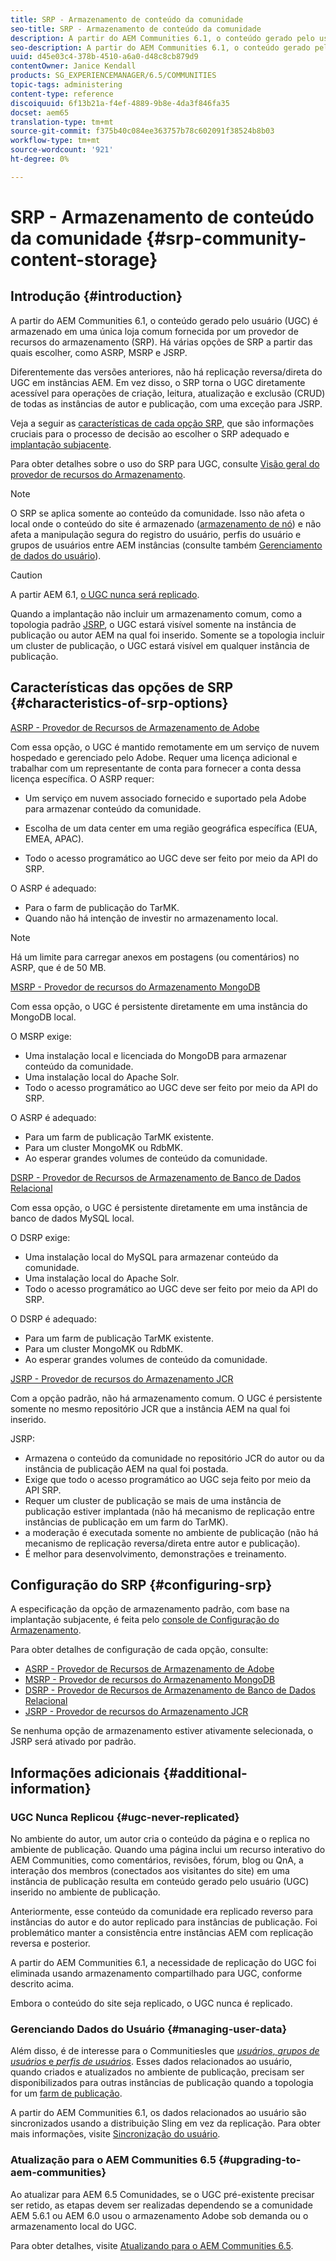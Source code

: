 ```yaml
---
title: SRP - Armazenamento de conteúdo da comunidade
seo-title: SRP - Armazenamento de conteúdo da comunidade
description: A partir do AEM Communities 6.1, o conteúdo gerado pelo usuário (UGC) é armazenado em uma única loja comum fornecida por um provedor de recursos do armazenamento (SRP)
seo-description: A partir do AEM Communities 6.1, o conteúdo gerado pelo usuário (UGC) é armazenado em uma única loja comum fornecida por um provedor de recursos do armazenamento (SRP)
uuid: d45e03c4-378b-4510-a6a0-d48c8cb879d9
contentOwner: Janice Kendall
products: SG_EXPERIENCEMANAGER/6.5/COMMUNITIES
topic-tags: administering
content-type: reference
discoiquuid: 6f13b21a-f4ef-4889-9b8e-4da3f846fa35
docset: aem65
translation-type: tm+mt
source-git-commit: f375b40c084ee363757b78c602091f38524b8b03
workflow-type: tm+mt
source-wordcount: '921'
ht-degree: 0%

---
```



# SRP - Armazenamento de conteúdo da comunidade {#srp-community-content-storage}

## Introdução {#introduction}

A partir do AEM Communities 6.1, o conteúdo gerado pelo usuário (UGC) é armazenado em uma única loja comum fornecida por um provedor de recursos do armazenamento (SRP). Há várias opções de SRP a partir das quais escolher, como ASRP, MSRP e JSRP.

Diferentemente das versões anteriores, não há replicação reversa/direta do UGC em instâncias AEM. Em vez disso, o SRP torna o UGC diretamente acessível para operações de criação, leitura, atualização e exclusão (CRUD) de todas as instâncias de autor e publicação, com uma exceção para JSRP.

Veja a seguir as [características de cada opção SRP](#characteristics-of-srp-options), que são informações cruciais para o processo de decisão ao escolher o SRP adequado e [implantação subjacente](/help/communities/topologies.md).

Para obter detalhes sobre o uso do SRP para UGC, consulte [Visão geral do provedor de recursos do Armazenamento](/help/communities/srp.md).

>[!NOTE]
>
>O SRP se aplica somente ao conteúdo da comunidade. Isso não afeta o local onde o conteúdo do site é armazenado ([armazenamento de nó](/help/sites-deploying/data-store-config.md)) e não afeta a manipulação segura do registro do usuário, perfis do usuário e grupos de usuários entre AEM instâncias (consulte também [Gerenciamento de dados do usuário](#managing-user-data)).

>[!CAUTION]
>
>A partir AEM 6.1, [o UGC nunca será replicado](#ugc-never-replicated).
>
>Quando a implantação não incluir um armazenamento comum, como a topologia padrão [JSRP](/help/communities/topologies.md#jsrp), o UGC estará visível somente na instância de publicação ou autor AEM na qual foi inserido. Somente se a topologia incluir um cluster de publicação, o UGC estará visível em qualquer instância de publicação.

## Características das opções de SRP {#characteristics-of-srp-options}

[ASRP - Provedor de Recursos de Armazenamento de Adobe](/help/communities/asrp.md)

Com essa opção, o UGC é mantido remotamente em um serviço de nuvem hospedado e gerenciado pelo Adobe. Requer uma licença adicional e trabalhar com um representante de conta para fornecer a conta dessa licença específica. O ASRP requer:

* Um serviço em nuvem associado fornecido e suportado pela Adobe para armazenar conteúdo da comunidade.
* Escolha de um data center em uma região geográfica específica (EUA, EMEA, APAC).

* Todo o acesso programático ao UGC deve ser feito por meio da API do SRP.

O ASRP é adequado:

* Para o farm de publicação do TarMK.
* Quando não há intenção de investir no armazenamento local.

>[!NOTE]
>
>Há um limite para carregar anexos em postagens (ou comentários) no ASRP, que é de 50 MB.

[MSRP - Provedor de recursos do Armazenamento MongoDB](/help/communities/msrp.md)

Com essa opção, o UGC é persistente diretamente em uma instância do MongoDB local.

O MSRP exige:

* Uma instalação local e licenciada do MongoDB para armazenar conteúdo da comunidade.
* Uma instalação local do Apache Solr.
* Todo o acesso programático ao UGC deve ser feito por meio da API do SRP.

O ASRP é adequado:

* Para um farm de publicação TarMK existente.
* Para um cluster MongoMK ou RdbMK.
* Ao esperar grandes volumes de conteúdo da comunidade.

[DSRP - Provedor de Recursos de Armazenamento de Banco de Dados Relacional](/help/communities/dsrp.md)

Com essa opção, o UGC é persistente diretamente em uma instância de banco de dados MySQL local.

O DSRP exige:

* Uma instalação local do MySQL para armazenar conteúdo da comunidade.
* Uma instalação local do Apache Solr.
* Todo o acesso programático ao UGC deve ser feito por meio da API do SRP.

O DSRP é adequado:

* Para um farm de publicação TarMK existente.
* Para um cluster MongoMK ou RdbMK.
* Ao esperar grandes volumes de conteúdo da comunidade.

[JSRP - Provedor de recursos do Armazenamento JCR](/help/communities/jsrp.md)

Com a opção padrão, não há armazenamento comum. O UGC é persistente somente no mesmo repositório JCR que a instância AEM na qual foi inserido.

JSRP:

* Armazena o conteúdo da comunidade no repositório JCR do autor ou da instância de publicação AEM na qual foi postada.
* Exige que todo o acesso programático ao UGC seja feito por meio da API SRP.
* Requer um cluster de publicação se mais de uma instância de publicação estiver implantada (não há mecanismo de replicação entre instâncias de publicação em um farm do TarMK).
* a moderação é executada somente no ambiente de publicação (não há mecanismo de replicação reversa/direta entre autor e publicação).
* É melhor para desenvolvimento, demonstrações e treinamento.

## Configuração do SRP {#configuring-srp}

A especificação da opção de armazenamento padrão, com base na implantação subjacente, é feita pelo [console de Configuração do Armazenamento](/help/communities/srp-config.md).

Para obter detalhes de configuração de cada opção, consulte:

* [ASRP - Provedor de Recursos de Armazenamento de Adobe](/help/communities/asrp.md)
* [MSRP - Provedor de recursos do Armazenamento MongoDB](/help/communities/msrp.md)
* [DSRP - Provedor de Recursos de Armazenamento de Banco de Dados Relacional](/help/communities/dsrp.md)
* [JSRP - Provedor de recursos do Armazenamento JCR](/help/communities/jsrp.md)

Se nenhuma opção de armazenamento estiver ativamente selecionada, o JSRP será ativado por padrão.

## Informações adicionais {#additional-information}

### UGC Nunca Replicou {#ugc-never-replicated}

No ambiente do autor, um autor cria o conteúdo da página e o replica no ambiente de publicação. Quando uma página inclui um recurso interativo do AEM Communities, como comentários, revisões, fórum, blog ou QnA, a interação dos membros (conectados aos visitantes do site) em uma instância de publicação resulta em conteúdo gerado pelo usuário (UGC) inserido no ambiente de publicação.

Anteriormente, esse conteúdo da comunidade era replicado reverso para instâncias do autor e do autor replicado para instâncias de publicação. Foi problemático manter a consistência entre instâncias AEM com replicação reversa e posterior.

A partir do AEM Communities 6.1, a necessidade de replicação do UGC foi eliminada usando armazenamento compartilhado para UGC, conforme descrito acima.

Embora o conteúdo do site seja replicado, o UGC nunca é replicado.

### Gerenciando Dados do Usuário {#managing-user-data}

Além disso, é de interesse para o CommunitiesIes que [*usuários*, *grupos de usuários* e *perfis de usuários*](/help/communities/users.md). Esses dados relacionados ao usuário, quando criados e atualizados no ambiente de publicação, precisam ser disponibilizados para outras instâncias de publicação quando a topologia for um [farm de publicação](/help/sites-deploying/recommended-deploys.md#tarmk-farm).

A partir do AEM Communities 6.1, os dados relacionados ao usuário são sincronizados usando a distribuição Sling em vez da replicação. Para obter mais informações, visite [Sincronização do usuário](/help/communities/sync.md).

### Atualização para o AEM Communities 6.5 {#upgrading-to-aem-communities}

Ao atualizar para AEM 6.5 Comunidades, se o UGC pré-existente precisar ser retido, as etapas devem ser realizadas dependendo se a comunidade AEM 5.6.1 ou AEM 6.0 usou o armazenamento Adobe sob demanda ou o armazenamento local do UGC.

Para obter detalhes, visite [Atualizando para o AEM Communities 6.5](/help/communities/upgrade.md).
